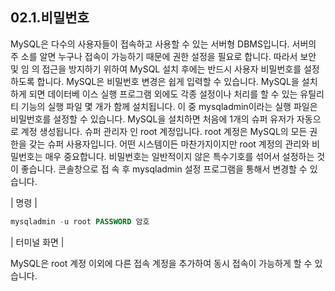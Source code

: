 ## 02.1.비밀번호 
MySQL은 다수의 사용자들이 접속하고 사용할 수 있는 서버형 DBMS입니다. 서버의 주 소를 알면 누구나 접속이 가능하기 때문에 권한 설정을 필요로 합니다. 따라서 보안 및 임 의 접근을 방지하기 위하여 MySQL 설치 후에는 반드시 사용자 비밀번호를 설정하도록 합니다. 
MySQL은 비밀번호 변경은 쉽게 입력할 수 있습니다. MySQL을 설치하게 되면 데이터베 이스 실행 프로그램 외에도 각종 설정이나 처리를 할 수 있는 유틸리티 기능의 실행 파일 몇 개가 함께 설치됩니다. 이 중 mysqladmin이라는 실행 파일은 비밀번호를 설정할 수 있습니다. 
MySQL을 설치하면 처음에 1개의 슈퍼 유저가 자동으로 계정 생성됩니다. 슈퍼 관리자 인 root 계정입니다. root 계정은 MySQL의 모든 권한을 갖는 슈퍼 사용자입니다. 어떤 시스템이든 마찬가지이지만 root 계정의 관리와 비밀번호는 매우 중요합니다. 
비밀번호는 일반적이지 않은 특수기호를 섞어서 설정하는 것이 좋습니다. 콘솔창으로 접 속 후 mysqladmin 설정 프로그램을 통해서 변경할 수 있습니다. 

| 명령 | 
```sql
mysqladmin -u root PASSWORD 암호 
```
| 터미널 화면 | 

MySQL은 root 계정 이외에 다른 접속 계정을 추가하여 동시 접속이 가능하게 할 수 있 습니다. 